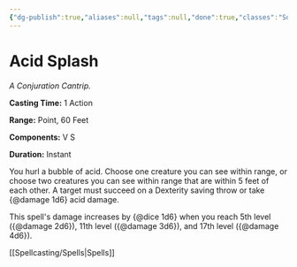 ```yaml
---
{"dg-publish":true,"aliases":null,"tags":null,"done":true,"classes":"Sorcerer, Wizard, Artificer,","spellLevel":0,"school":"Conjuration","source":"PHB","permalink":"/spells/acid-splash/","dgHomeLink":false,"dgPassFrontmatter":true}
---
```


# Acid Splash
*A Conjuration Cantrip.*

**Casting Time:** 1 Action

**Range:** Point, 60 Feet

**Components:** V S 

**Duration:** Instant

You hurl a bubble of acid. Choose one creature you can see within range, or choose two creatures you can see within range that are within 5 feet of each other. A target must succeed on a Dexterity saving throw or take {@damage 1d6} acid damage.



This spell's damage increases by {@dice 1d6} when you reach 5th level ({@damage 2d6}), 11th level ({@damage 3d6}), and 17th level ({@damage 4d6}).

[[Spellcasting/Spells|Spells]]